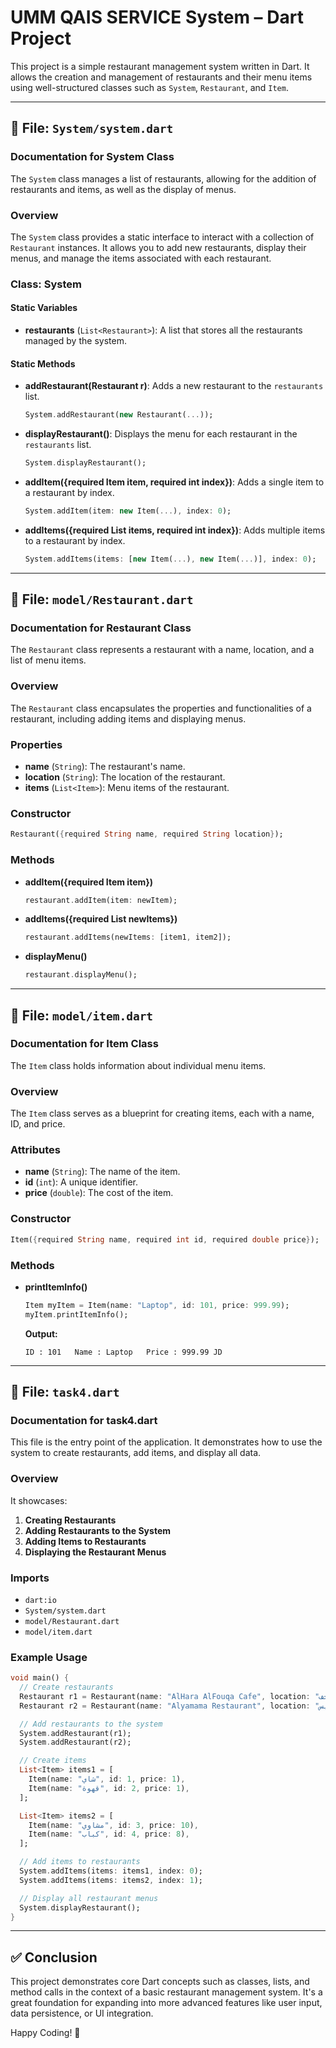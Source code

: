 # UMM QAIS SERVICE System – Dart Project

This project is a simple restaurant management system written in Dart. It allows the creation and management of restaurants and their menu items using well-structured classes such as `System`, `Restaurant`, and `Item`.

---

## 📁 File: `System/system.dart`

### Documentation for System Class

The `System` class manages a list of restaurants, allowing for the addition of restaurants and items, as well as the display of menus.

### Overview

The `System` class provides a static interface to interact with a collection of `Restaurant` instances. It allows you to add new restaurants, display their menus, and manage the items associated with each restaurant.

### Class: System

#### Static Variables

- **restaurants** (`List<Restaurant>`): A list that stores all the restaurants managed by the system.

#### Static Methods

- **addRestaurant(Restaurant r)**: Adds a new restaurant to the `restaurants` list.

  ```dart
  System.addRestaurant(new Restaurant(...));
  ```

- **displayRestaurant()**: Displays the menu for each restaurant in the `restaurants` list.

  ```dart
  System.displayRestaurant();
  ```

- **addItem({required Item item, required int index})**: Adds a single item to a restaurant by index.

  ```dart
  System.addItem(item: new Item(...), index: 0);
  ```

- **addItems({required List<Item> items, required int index})**: Adds multiple items to a restaurant by index.

  ```dart
  System.addItems(items: [new Item(...), new Item(...)], index: 0);
  ```

---

## 📁 File: `model/Restaurant.dart`

### Documentation for Restaurant Class

The `Restaurant` class represents a restaurant with a name, location, and a list of menu items.

### Overview

The `Restaurant` class encapsulates the properties and functionalities of a restaurant, including adding items and displaying menus.

### Properties

- **name** (`String`): The restaurant's name.
- **location** (`String`): The location of the restaurant.
- **items** (`List<Item>`): Menu items of the restaurant.

### Constructor

```dart
Restaurant({required String name, required String location});
```

### Methods

- **addItem({required Item item})**

  ```dart
  restaurant.addItem(item: newItem);
  ```

- **addItems({required List<Item> newItems})**

  ```dart
  restaurant.addItems(newItems: [item1, item2]);
  ```

- **displayMenu()**

  ```dart
  restaurant.displayMenu();
  ```

---

## 📁 File: `model/item.dart`

### Documentation for Item Class

The `Item` class holds information about individual menu items.

### Overview

The `Item` class serves as a blueprint for creating items, each with a name, ID, and price.

### Attributes

- **name** (`String`): The name of the item.
- **id** (`int`): A unique identifier.
- **price** (`double`): The cost of the item.

### Constructor

```dart
Item({required String name, required int id, required double price});
```

### Methods

- **printItemInfo()**

  ```dart
  Item myItem = Item(name: "Laptop", id: 101, price: 999.99);
  myItem.printItemInfo();
  ```

  **Output:**

  ```
  ID : 101   Name : Laptop   Price : 999.99 JD
  ```

---

## 📁 File: `task4.dart`

### Documentation for task4.dart

This file is the entry point of the application. It demonstrates how to use the system to create restaurants, add items, and display all data.

### Overview

It showcases:

1. **Creating Restaurants**
2. **Adding Restaurants to the System**
3. **Adding Items to Restaurants**
4. **Displaying the Restaurant Menus**

### Imports

- `dart:io`
- `System/system.dart`
- `model/Restaurant.dart`
- `model/item.dart`

### Example Usage

```dart
void main() {
  // Create restaurants
  Restaurant r1 = Restaurant(name: "AlHara AlFouqa Cafe", location: "اثار أم قيس بجانب المتحف");
  Restaurant r2 = Restaurant(name: "Alyamama Restaurant", location: "سهل أم قيس");

  // Add restaurants to the system
  System.addRestaurant(r1);
  System.addRestaurant(r2);

  // Create items
  List<Item> items1 = [
    Item(name: "شاي", id: 1, price: 1),
    Item(name: "قهوة", id: 2, price: 1),
  ];

  List<Item> items2 = [
    Item(name: "مشاوي", id: 3, price: 10),
    Item(name: "كباب", id: 4, price: 8),
  ];

  // Add items to restaurants
  System.addItems(items: items1, index: 0);
  System.addItems(items: items2, index: 1);

  // Display all restaurant menus
  System.displayRestaurant();
}
```

---

## ✅ Conclusion

This project demonstrates core Dart concepts such as classes, lists, and method calls in the context of a basic restaurant management system. It's a great foundation for expanding into more advanced features like user input, data persistence, or UI integration.

Happy Coding! 🚀